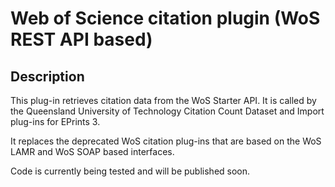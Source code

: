 # Web of Science citation plugin (WoS REST API based)

## Description
This plug-in retrieves citation data from the WoS Starter API.
It is called by the Queensland University of Technology Citation Count 
Dataset and Import plug-ins for EPrints 3.

It replaces the deprecated WoS citation plug-ins that are based on the WoS
LAMR and WoS SOAP based interfaces.

Code is currently being tested and will be published soon.
